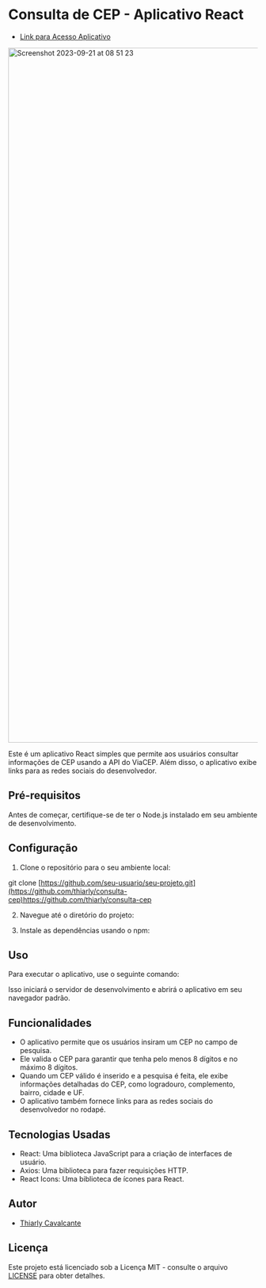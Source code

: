 # Consulta de CEP - Aplicativo React

- [Link para Acesso Aplicativo](https://consulta-cep-production.up.railway.app)


<img width="1401" alt="Screenshot 2023-09-21 at 08 51 23" src="https://github.com/thiarly/consulta-cep/assets/13594903/c0d6e68d-0e6b-414e-ad33-c399f00bc530">


Este é um aplicativo React simples que permite aos usuários consultar informações de CEP usando a API do ViaCEP. Além disso, o aplicativo exibe links para as redes sociais do desenvolvedor.

## Pré-requisitos

Antes de começar, certifique-se de ter o Node.js instalado em seu ambiente de desenvolvimento.

## Configuração

1. Clone o repositório para o seu ambiente local:

git clone [https://github.com/seu-usuario/seu-projeto.git](https://github.com/thiarly/consulta-cep)https://github.com/thiarly/consulta-cep


2. Navegue até o diretório do projeto:


3. Instale as dependências usando o npm:


## Uso

Para executar o aplicativo, use o seguinte comando:


Isso iniciará o servidor de desenvolvimento e abrirá o aplicativo em seu navegador padrão.

## Funcionalidades

- O aplicativo permite que os usuários insiram um CEP no campo de pesquisa.
- Ele valida o CEP para garantir que tenha pelo menos 8 dígitos e no máximo 8 dígitos.
- Quando um CEP válido é inserido e a pesquisa é feita, ele exibe informações detalhadas do CEP, como logradouro, complemento, bairro, cidade e UF.
- O aplicativo também fornece links para as redes sociais do desenvolvedor no rodapé.

## Tecnologias Usadas

- React: Uma biblioteca JavaScript para a criação de interfaces de usuário.
- Axios: Uma biblioteca para fazer requisições HTTP.
- React Icons: Uma biblioteca de ícones para React.

## Autor

- [Thiarly Cavalcante](https://github.com/thiarly)

## Licença

Este projeto está licenciado sob a Licença MIT - consulte o arquivo [LICENSE](LICENSE) para obter detalhes.

